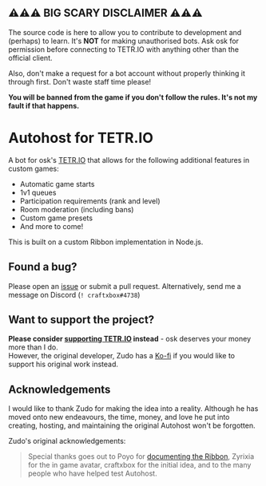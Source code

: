 ## ⚠⚠⚠ BIG SCARY DISCLAIMER ⚠⚠⚠

The source code is here to allow you to contribute to development and (perhaps) to learn. It's **NOT** for making
unauthorised bots. Ask osk for permission before connecting to TETR.IO with anything other than the official client.

Also, don't make a request for a bot account without properly thinking it through first. Don't waste staff time please!

**You will be banned from the game if you don't follow the rules. It's not my fault if that happens.**

# Autohost for TETR.IO

A bot for osk's [TETR.IO](https://tetr.io) that allows for the following additional features in custom games:

* Automatic game starts
* 1v1 queues
* Participation requirements (rank and level)
* Room moderation (including bans)
* Custom game presets
* And more to come!

This is built on a custom Ribbon implementation in Node.js.

<!--## Need help?

Check out the [wiki](https://github.com/ZudoB/autohost/wiki) for guides on how to use Autohost.-->

## Found a bug?

Please open an [issue](../../issues/new) or submit a pull request. Alternatively, send me a
message on Discord (`! craftxbox#4738`)

## Want to support the project?

**Please consider [supporting TETR.IO](https://tetr.io/#S:) instead** - osk deserves your money more than I do.  
However, the original developer, Zudo has a [Ko-fi](https://ko-fi.com/zudobtw) if you would like to support his original work instead.

## Acknowledgements
I would like to thank Zudo for making the idea into a reality. Although he has moved onto new endeavours, the time, money, and love he put into creating, hosting, and maintaining the original Autohost won't be forgotten.

Zudo's original acknowledgements:
>Special thanks goes out to Poyo for [documenting the Ribbon](https://github.com/Poyo-SSB/tetrio-bot-docs), Zyrixia for the in game avatar, craftxbox for
the initial idea, and to the many people who have helped test Autohost.
